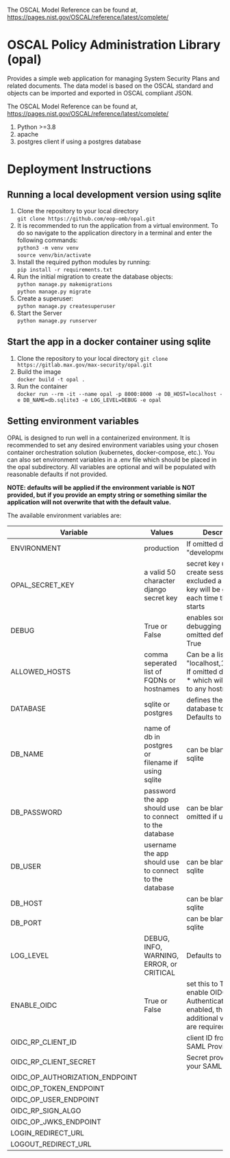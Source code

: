 The OSCAL Model Reference can be found at, https://pages.nist.gov/OSCAL/reference/latest/complete/

# OSCAL Policy Administration Library (opal)
Provides a simple web application for managing System Security Plans and related documents.  The data model is based on the OSCAL standard and objects can be imported and exported in OSCAL compliant JSON. 

The OSCAL Model Reference can be found at, https://pages.nist.gov/OSCAL/reference/latest/complete/

1. Python >=3.8
2. apache
3. postgres client if using a postgres database

# Deployment Instructions
## Running a local development version using sqlite
1. Clone the repository to your local directory\
   `git clone https://github.com/eop-omb/opal.git`
1. It is recommended to run the application from a virtual environment. To do so navigate to the application directory in a terminal and enter the following commands:\
   `python3 -m venv venv`\
   `source venv/bin/activate`
1. Install the required python modules by running:\
   `pip install -r requirements.txt`
1. Run the initial migration to create the database objects:\
   `python manage.py makemigrations`\
   `python manage.py migrate`
1. Create a superuser:\
   `python manage.py createsuperuser`
1. Start the Server\
   `python manage.py runserver`
## Start the app in a docker container using sqlite
1. Clone the repository to your local directory
   `git clone https://gitlab.max.gov/max-security/opal.git`
3. Build the image\
    `docker build -t opal .`
1. Run the container\
    `docker run --rm -it --name opal -p 8000:8000 -e DB_HOST=localhost -e DB_NAME=db.sqlite3 -e LOG_LEVEL=DEBUG -e opal`
    

## Setting environment variables
OPAL is designed to run well in a containerized environment. It is recommended to set any desired environment variables using your chosen container orchestration solution (kubernetes, docker-compose, etc.).  You can also set environment variables in a .env file which should be placed in the opal subdirectory. All variables are optional and will be populated with reasonable defaults if not provided. 

**NOTE: defaults will be applied if the environment variable is NOT provided, but if you provide an empty string or something similar the application will not overwrite that with the default value.**

The available environment variables are: 


| Variable                       | Values                                                 | Description                                                                                                  |
|--------------------------------|--------------------------------------------------------|--------------------------------------------------------------------------------------------------------------|
| ENVIRONMENT                    | production                                             | If omitted defaults to "development"                                                                         |
| OPAL_SECRET_KEY                | a valid 50 character django secret key                 | secret key used to create sessions. If excluded a random key will be generated each time the app starts      |
| DEBUG                          | True or False                                          | enables some debugging features. If omitted defaults to True                                                 |
| ALLOWED_HOSTS                  | comma seperated list of FQDNs or hostnames             | Can be a list such as "localhost,127.0.0.1", If omitted defaults to * which will respond to any hostname.    |
 | DATABASE                       | sqlite or postgres                                     | defines the kind of database to use.  Defaults to sqlite                                                     |
| DB_NAME                        | name of db in postgres or filename if using sqlite     | can be blank if using sqlite                                                                                 |
| DB_PASSWORD                    | password the app should use to connect to the database | can be blank or omitted if using sqlite                                                                      |
| DB_USER                        | username the app should use to connect to the database | can be blank if using sqlite                                                                                 |
| DB_HOST                        |                                                        | can be blank if using sqlite                                                                                 |
| DB_PORT                        |                                                        | can be blank if using sqlite                                                                                 |
| LOG_LEVEL                      | DEBUG, INFO, WARNING, ERROR, or CRITICAL               | Defaults to INFO                                                                                             |
| ENABLE_OIDC                    | True or False                                          | set this to True to enable OIDC Authentication. If enabled, the following additional variables are required: |
| OIDC_RP_CLIENT_ID              |                                                        | client ID from your SAML Provider                                                                            |
| OIDC_RP_CLIENT_SECRET          |                                                        | Secret provided by your SAML IDP                                                                             |
| OIDC_OP_AUTHORIZATION_ENDPOINT |                                                        |                                                                                                              |
| OIDC_OP_TOKEN_ENDPOINT         |                                                        |                                                                                                              |
| OIDC_OP_USER_ENDPOINT          |                                                        |                                                                                                              |
| OIDC_RP_SIGN_ALGO              |                                                        |                                                                                                              |
| OIDC_OP_JWKS_ENDPOINT          |                                                        |                                                                                                              |
| LOGIN_REDIRECT_URL             |                                                        |                                                                                                              |
| LOGOUT_REDIRECT_URL            |                                                        |                                                                                                              |
